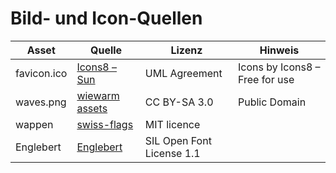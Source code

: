 # Bild- und Icon-Quellen

| Asset       | Quelle                                          | Lizenz       | Hinweis                        |
| ----------- | ----------------------------------------------- | ------------ | ------------------------------ |
| favicon.ico | [Icons8 – Sun](https://icons8.de/icons/set/sun) | UML Agreement| Icons by Icons8 – Free for use |
| waves.png   | [wiewarm assets](https://www.wiewarm.ch/)       | CC BY-SA 3.0 | Public Domain                  |
| wappen      | [swiss-flags](github.com/ylerjen/swiss-flags)   | MIT licence  |                                |
| Englebert   | [Englebert](https://fonts.google.com/specimen/Englebert)       | SIL Open Font License 1.1      |
